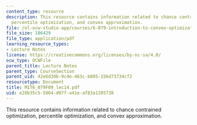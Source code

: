 ```yaml
---
content_type: resource
description: This resource contains information related to chance contrained optimization,
  percentile optimization, and convex approximation.
file: /ol-ocw-studio-app/courses/6-079-introduction-to-convex-optimization-fall-2009/e28b35c55064d07fa41eaf83a1205738_MIT6_079F09_lec14.pdf
file_size: 186429
file_type: application/pdf
learning_resource_types:
- Lecture Notes
license: https://creativecommons.org/licenses/by-nc-sa/4.0/
ocw_type: OCWFile
parent_title: Lecture Notes
parent_type: CourseSection
parent_uid: 42e6d30b-9c4e-463c-b005-156d73734cf2
resourcetype: Document
title: MIT6_079F09_lec14.pdf
uid: e28b35c5-5064-d07f-a41e-af83a1205738
---
```

This resource contains information related to chance contrained optimization, percentile optimization, and convex approximation.